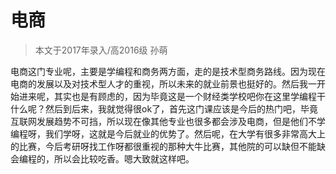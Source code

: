 
# 电商  

> 本文于2017年录入/高2016级 孙萌  



电商这门专业呢，主要是学编程和商务两方面，走的是技术型商务路线。因为现在电商的发展以及对技术型人才的重视，所以未来的就业前景也挺好的。然后我一开始进来呢，其实也是有顾虑的，因为毕竟这是一个财经类学校吧你在这里学编程干什么呢？然后到后来，我就觉得很ok了，首先这门课应该是今后的热门吧，毕竟互联网发展趋势不可挡，所以现在像其他专业也很多都会涉及电商，但是他们不学编程呀，我们学呀，这就是今后就业的优势了。然后呢，在大学有很多非常高大上的比赛，今后考研呀找工作呀都很重视的那种大牛比赛，其他院的可以缺但不能缺会编程的，所以会比较吃香。嗯大致就这样吧。



